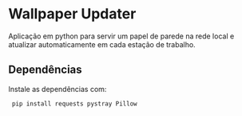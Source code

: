 # Wallpaper Updater

Aplicação em python para servir um papel de parede na rede local e atualizar automaticamente em cada estação de trabalho.


## Dependências

Instale as dependências com:

```bash
 pip install requests pystray Pillow
```
    
